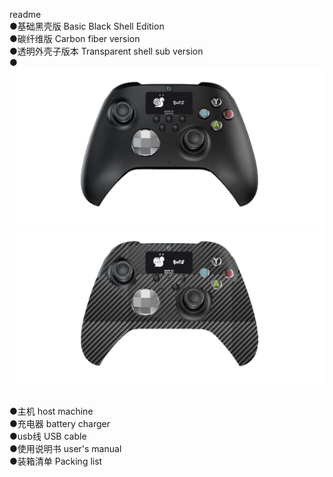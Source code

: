 readme</br>
●基础黑壳版 Basic Black Shell Edition</br>
●碳纤维版 Carbon fiber version</br>
●透明外壳子版本 Transparent shell sub version</br>
●
![基础黑壳版](https://github.com/qizhiwoniu/GamePad/blob/idea/Regular%20version/1.png)</br>
![碳纤维版](https://github.com/qizhiwoniu/GamePad/blob/idea/Regular%20version/2.png)</br>

##
●主机 host machine</br>
●充电器 battery charger</br>
●usb线 USB cable</br>
●使用说明书 user's manual</br>
●装箱清单 Packing list</br>
